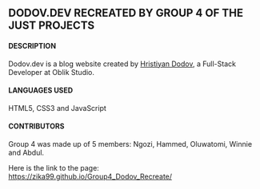 ## DODOV.DEV RECREATED BY GROUP 4 OF THE JUST PROJECTS

#### DESCRIPTION
Dodov.dev is a blog website created by [Hristiyan Dodov](https://dodov.dev), a Full-Stack Developer at Oblik Studio.

#### LANGUAGES USED
HTML5, CSS3 and JavaScript

#### CONTRIBUTORS
Group 4 was made up of 5 members: Ngozi, Hammed, Oluwatomi, Winnie and Abdul.

Here is the link to the page: https://zika99.github.io/Group4_Dodov_Recreate/

